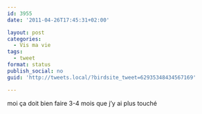 ```yaml
---
id: 3955
date: '2011-04-26T17:45:31+02:00'

layout: post
categories:
  - Vis ma vie
tags:
  - tweet
format: status
publish_social: no
guid: 'http://tweets.local/?birdsite_tweet=62935348434567169'

---
```


moi ça doit bien faire 3-4 mois que j’y ai plus touché